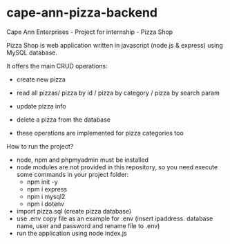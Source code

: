# cape-ann-pizza-backend

Cape Ann Enterprises - Project for internship - Pizza Shop

Pizza Shop is web application written in javascript (node.js & express) using MySQL database. 

It offers the main CRUD operations:
- create new pizza
- read all pizzas/ pizza by id / pizza by category / pizza by search param
- update pizza info
- delete a pizza from the database

- these operations are implemented for pizza categories too

How to run the project?
- node, npm and phpmyadmin must be installed
- node modules are not provided in this repository, so you need execute some commands in your project folder:
    - npm init -y
    - npm i express
    - npm i mysql2
    - npm i dotenv
- import pizza.sql (create pizza database)  
- use .env copy file as an example for .env (insert ipaddress. database name, user and password and rename file to .env)
- run the application using node index.js
